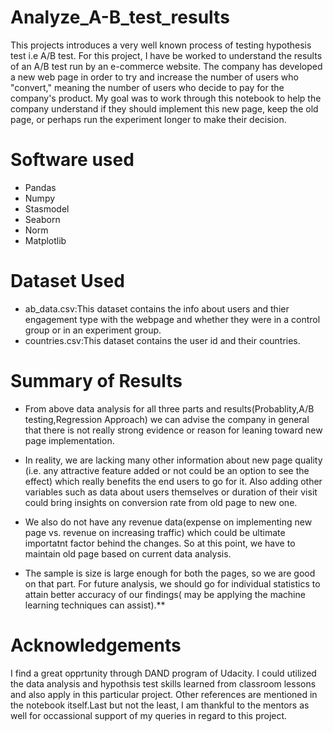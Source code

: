 # Analyze_A-B_test_results
This projects introduces a very well known process of testing hypothesis test i.e  A/B test. For this project, I have be worked to understand the results of an A/B test run by an e-commerce website. The company has developed a new web page in order to try and increase the number of users who "convert," meaning the number of users who decide to pay for the company's product. My goal was to work through this notebook to help the company understand if they should implement this new page, keep the old page, or perhaps run the experiment longer to make their decision.

# Software used
* Pandas
* Numpy
* Stasmodel
* Seaborn
* Norm
* Matplotlib

# Dataset Used
* ab_data.csv:This dataset contains the info about users and thier engagement type with the webpage and whether they were in a control group or in an experiment group.
* countries.csv:This dataset contains the user id and their countries.

# Summary of Results
* From above data analysis for all three parts and results(Probablity,A/B testing,Regression Approach) we can advise the company in general that there is not really strong evidence or reason for leaning toward new page implementation.

* In reality, we are lacking many other information about new page quality (i.e. any attractive feature added or not could be an option to see the effect) which really benefits the end users to go for it. Also adding other variables such as data about users themselves or duration of their visit could bring insights on conversion rate from old page to new one.

* We also do not have any revenue data(expense on implementing new page vs. revenue on increasing traffic) which could be ultimate importatnt factor behind the changes. So at this point, we have to maintain old page based on current data analysis.

* The sample is size is large enough for both the pages, so we are good on that part. For future analysis, we should go for individual statistics to attain better accuracy of our findings( may be applying the machine learning techniques can assist).**


# Acknowledgements
I find a great opprtunity through DAND program of Udacity. I could utilized the data analysis and hypothsis test skills learned from classroom lessons and also apply in this particular project. Other references are mentioned in the notebook itself.Last but not the least, I am thankful to the mentors as well for occassional support of my queries in regard to this project.





